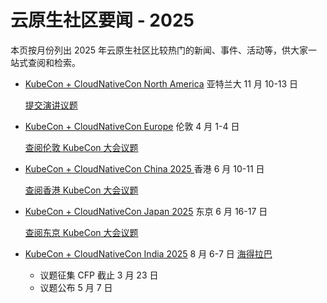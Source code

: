# 云原生社区要闻 - 2025

本页按月份列出 2025 年云原生社区比较热门的新闻、事件、活动等，供大家一站式查阅和检索。

- [KubeCon + CloudNativeCon North America](https://events.linuxfoundation.org/kubecon-cloudnativecon-europe/) 亚特兰大 11 月 10-13 日

    [提交演讲议题](https://events.linuxfoundation.org/kubecon-cloudnativecon-north-america/program/cfp/)

- [KubeCon + CloudNativeCon Europe](https://events.linuxfoundation.org/kubecon-cloudnativecon-europe/) 伦敦 4 月 1-4 日

    [查阅伦敦 KubeCon 大会议题](https://events.linuxfoundation.org/kubecon-cloudnativecon-europe/program/schedule/)

- [KubeCon + CloudNativeCon China 2025 ](https://events.linuxfoundation.org/kubecon-cloudnativecon-china/) 香港 6 月 10-11 日

    [查阅香港 KubeCon 大会议题](https://kccncchn2025.sched.com/)

- [KubeCon + CloudNativeCon Japan 2025](https://events.linuxfoundation.org/kubecon-cloudnativecon-japan/) 东京 6 月 16-17 日

    [查阅东京 KubeCon 大会议题](https://events.linuxfoundation.org/kubecon-cloudnativecon-japan/)

- [KubeCon + CloudNativeCon India 2025](https://events.linuxfoundation.org/kubecon-cloudnativecon-india-2025/) 8 月 6-7 日 [海得拉巴](https://baike.baidu.com/item/海得拉巴/67693)

    - 议题征集 CFP 截止 3 月 23 日
    - 议题公布 5 月 7 日

